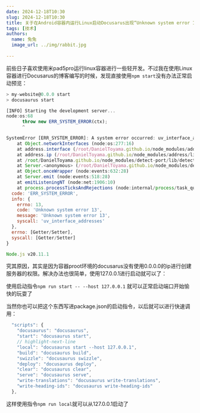 ```yaml
---
date: 2024-12-18T10:30
slug: 2024-12-18T10:30
title: 关于在Android容器内运行Linux启动Docusarus出现“Unknown system error 13”问题的解决方法
tags: [技术]
authors:
  name: 兔兔
  image_url: ../img/rabbit.jpg
 
---
```


前些日子喜欢使用米pad5pro运行linux容器进行一些轻开发。不过我在使用Linux容器进行Docusarus的博客编写的时候，发现直接使用``npm start``没有办法正常启动预览：

```jsx
> my-website@0.0.0 start
> docusaurus start

[INFO] Starting the development server...
node:os:68
      throw new ERR_SYSTEM_ERROR(ctx);
      ^

SystemError [ERR_SYSTEM_ERROR]: A system error occurred: uv_interface_addresses returned Unknown system error 13 (Unknown system error 13)
    at Object.networkInterfaces (node:os:277:16)
    at address.interface (/root/DanielToyama.github.io/node_modules/address/lib/address.js:71:23)
    at address.ip (/root/DanielToyama.github.io/node_modules/address/lib/address.js:111:22)
    at /root/DanielToyama.github.io/node_modules/detect-port/lib/detect-port.js:88:32
    at Server.<anonymous> (/root/DanielToyama.github.io/node_modules/detect-port/lib/detect-port.js:118:12)
    at Object.onceWrapper (node:events:632:28)
    at Server.emit (node:events:518:28)
    at emitListeningNT (node:net:1906:10)
    at process.processTicksAndRejections (node:internal/process/task_queues:81:21) {
  code: 'ERR_SYSTEM_ERROR',
  info: {
    errno: 13,
    code: 'Unknown system error 13',
    message: 'Unknown system error 13',
    syscall: 'uv_interface_addresses'
  },
  errno: [Getter/Setter],
  syscall: [Getter/Setter]
}

Node.js v20.11.1

```

究其原因，其实是因为容器proot环境的docusarus没有使用0.0.0.0的ip进行创建服务器的权限。解决办法也很简单，使用127.0.0.1进行启动就可以了：

使用启动指令``npm run start -- --host 127.0.0.1`` 就可以正常启动端口开始愉快的玩耍了

当然你也可以把这个东西写进package.json的启动指令，以后就可以进行快速调用：
```js title="/package.json"
  "scripts": {
    "docusaurus": "docusaurus",
    "start": "docusaurus start",
    // highlight-next-line
    "local": "docusaurus start --host 127.0.0.1",
    "build": "docusaurus build",
    "swizzle": "docusaurus swizzle",
    "deploy": "docusaurus deploy",
    "clear": "docusaurus clear",
    "serve": "docusaurus serve",
    "write-translations": "docusaurus write-translations",
    "write-heading-ids": "docusaurus write-heading-ids"
  },
```

这样使用指令``npm run local``就可以从127.0.0.1启动了